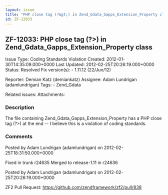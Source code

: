 ```yaml
---
layout: issue
title: "PHP close tag (?&gt;) in Zend_Gdata_Gapps_Extension_Property class"
id: ZF-12033
---
```


ZF-12033: PHP close tag (?>) in Zend\_Gdata\_Gapps\_Extension\_Property class
-----------------------------------------------------------------------------

 Issue Type: Coding Standards Violation Created: 2012-01-30T14:35:09.000+0000 Last Updated: 2012-02-25T20:26:19.000+0000 Status: Resolved Fix version(s): - 1.11.12 (22/Jun/12)
 
 Reporter:  Demian Katz (demiankatz)  Assignee:  Adam Lundrigan (adamlundrigan)  Tags: - Zend\_Gdata
 
 Related issues: 
 Attachments: 
### Description

The file containing Zend\_Gdata\_Gapps\_Extension\_Property has a PHP close tag (?>) at the end -- I believe this is a violation of coding standards.

 

 

### Comments

Posted by Adam Lundrigan (adamlundrigan) on 2012-02-25T18:31:50.000+0000

Fixed in trunk r24635 Merged to release-1.11 in r24636

 

 

Posted by Adam Lundrigan (adamlundrigan) on 2012-02-25T20:26:19.000+0000

ZF2 Pull Request: <https://github.com/zendframework/zf2/pull/838>

 

 